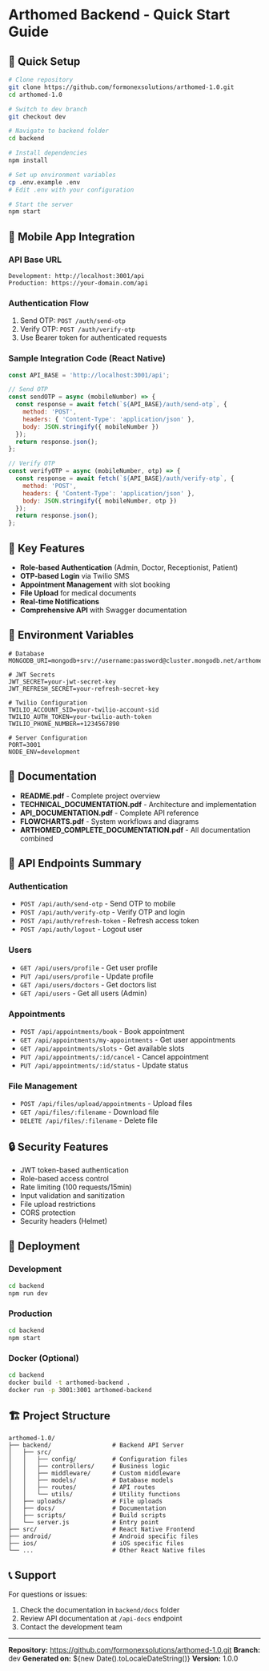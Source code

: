 # Arthomed Backend - Quick Start Guide

## 🚀 Quick Setup

```bash
# Clone repository
git clone https://github.com/formonexsolutions/arthomed-1.0.git
cd arthomed-1.0

# Switch to dev branch
git checkout dev

# Navigate to backend folder
cd backend

# Install dependencies
npm install

# Set up environment variables
cp .env.example .env
# Edit .env with your configuration

# Start the server
npm start
```

## 📱 Mobile App Integration

### API Base URL
```
Development: http://localhost:3001/api
Production: https://your-domain.com/api
```

### Authentication Flow
1. Send OTP: `POST /auth/send-otp`
2. Verify OTP: `POST /auth/verify-otp`
3. Use Bearer token for authenticated requests

### Sample Integration Code (React Native)
```javascript
const API_BASE = 'http://localhost:3001/api';

// Send OTP
const sendOTP = async (mobileNumber) => {
  const response = await fetch(`${API_BASE}/auth/send-otp`, {
    method: 'POST',
    headers: { 'Content-Type': 'application/json' },
    body: JSON.stringify({ mobileNumber })
  });
  return response.json();
};

// Verify OTP
const verifyOTP = async (mobileNumber, otp) => {
  const response = await fetch(`${API_BASE}/auth/verify-otp`, {
    method: 'POST',
    headers: { 'Content-Type': 'application/json' },
    body: JSON.stringify({ mobileNumber, otp })
  });
  return response.json();
};
```

## 🏥 Key Features

- **Role-based Authentication** (Admin, Doctor, Receptionist, Patient)
- **OTP-based Login** via Twilio SMS
- **Appointment Management** with slot booking
- **File Upload** for medical documents
- **Real-time Notifications**
- **Comprehensive API** with Swagger documentation

## 🔧 Environment Variables

```env
# Database
MONGODB_URI=mongodb+srv://username:password@cluster.mongodb.net/arthomed

# JWT Secrets
JWT_SECRET=your-jwt-secret-key
JWT_REFRESH_SECRET=your-refresh-secret-key

# Twilio Configuration
TWILIO_ACCOUNT_SID=your-twilio-account-sid
TWILIO_AUTH_TOKEN=your-twilio-auth-token
TWILIO_PHONE_NUMBER=+1234567890

# Server Configuration
PORT=3001
NODE_ENV=development
```

## 📖 Documentation

- **README.pdf** - Complete project overview
- **TECHNICAL_DOCUMENTATION.pdf** - Architecture and implementation
- **API_DOCUMENTATION.pdf** - Complete API reference
- **FLOWCHARTS.pdf** - System workflows and diagrams
- **ARTHOMED_COMPLETE_DOCUMENTATION.pdf** - All documentation combined

## 🎯 API Endpoints Summary

### Authentication
- `POST /api/auth/send-otp` - Send OTP to mobile
- `POST /api/auth/verify-otp` - Verify OTP and login
- `POST /api/auth/refresh-token` - Refresh access token
- `POST /api/auth/logout` - Logout user

### Users
- `GET /api/users/profile` - Get user profile
- `PUT /api/users/profile` - Update profile
- `GET /api/users/doctors` - Get doctors list
- `GET /api/users` - Get all users (Admin)

### Appointments
- `POST /api/appointments/book` - Book appointment
- `GET /api/appointments/my-appointments` - Get user appointments
- `GET /api/appointments/slots` - Get available slots
- `PUT /api/appointments/:id/cancel` - Cancel appointment
- `PUT /api/appointments/:id/status` - Update status

### File Management
- `POST /api/files/upload/appointments` - Upload files
- `GET /api/files/:filename` - Download file
- `DELETE /api/files/:filename` - Delete file

## 🔒 Security Features

- JWT token-based authentication
- Role-based access control
- Rate limiting (100 requests/15min)
- Input validation and sanitization
- File upload restrictions
- CORS protection
- Security headers (Helmet)

## 🚀 Deployment

### Development
```bash
cd backend
npm run dev
```

### Production
```bash
cd backend
npm start
```

### Docker (Optional)
```bash
cd backend
docker build -t arthomed-backend .
docker run -p 3001:3001 arthomed-backend
```

## 🏗️ Project Structure

```
arthomed-1.0/
├── backend/                 # Backend API Server
│   ├── src/
│   │   ├── config/          # Configuration files
│   │   ├── controllers/     # Business logic
│   │   ├── middleware/      # Custom middleware
│   │   ├── models/          # Database models
│   │   ├── routes/          # API routes
│   │   └── utils/           # Utility functions
│   ├── uploads/             # File uploads
│   ├── docs/                # Documentation
│   ├── scripts/             # Build scripts
│   └── server.js            # Entry point
├── src/                     # React Native Frontend
├── android/                 # Android specific files
├── ios/                     # iOS specific files
└── ...                      # Other React Native files
```

## 📞 Support

For questions or issues:
1. Check the documentation in `backend/docs` folder
2. Review API documentation at `/api-docs` endpoint
3. Contact the development team

---

**Repository:** https://github.com/formonexsolutions/arthomed-1.0.git
**Branch:** dev
**Generated on:** ${new Date().toLocaleDateString()}
**Version:** 1.0.0
